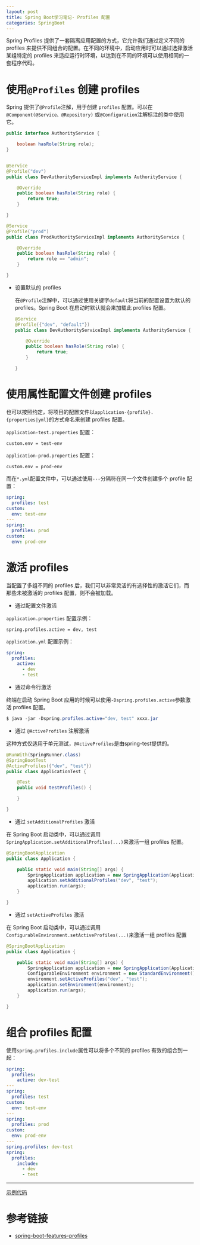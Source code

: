 ```yaml
---
layout: post
title: Spring Boot学习笔记- Profiles 配置
categories: SpringBoot
---
```


Spring Profiles 提供了一套隔离应用配置的方式，它允许我们通过定义不同的 profiles 来提供不同组合的配置。在不同的环境中，启动应用时可以通过选择激活某组特定的 profiles 来适应运行时环境，以达到在不同的环境可以使用相同的一套程序代码。

# 使用`@Profiles` 创建 profiles

Spring 提供了`@Profile`注解，用于创建 `profiles` 配置。可以在`@Component(@Service、@Repository)` 或`@Configuration`注解标注的类中使用它。

```java
public interface AuthorityService {

    boolean hasRole(String role);
}


@Service
@Profile("dev")
public class DevAuthorityServiceImpl implements AuthorityService {

    @Override
    public boolean hasRole(String role) {
        return true;
    }

}

@Service
@Profile("prod")
public class ProdAuthorityServiceImpl implements AuthorityService {

    @Override
    public boolean hasRole(String role) {
        return role == "admin";
    }

}
```

- 设置默认的 profiles

  在`@Profile`注解中，可以通过使用关键字`default`将当前的配置设置为默认的 profiles。Spring Boot 在启动时默认就会来加载此 profiles 配置。

  ```java
  @Service
  @Profile({"dev", "default"})
  public class DevAuthorityServiceImpl implements AuthorityService {

      @Override
      public boolean hasRole(String role) {
          return true;
      }

  }
  ```

# 使用属性配置文件创建 profiles

也可以按照约定，将项目的配置文件以`application-{profile}.{properties|yml}`的方式命名来创建 profiles 配置。

`application-test.properties` 配置：

```properties
custom.env = test-env
```

`application-prod.properties` 配置：

```properties
custom.env = prod-env
```

而在`*.yml`配置文件中，可以通过使用`---`分隔符在同一个文件创建多个 profile 配置：

```yaml
spring:
  profiles: test
custom:
  env: test-env
---
spring:
  profiles: prod
custom:
  env: prod-env
```

# 激活 profiles

当配置了多组不同的 profiles 后，我们可以非常灵活的有选择性的激活它们，而那些未被激活的 profiles 配置，则不会被加载。

- 通过配置文件激活

`application.properties` 配置示例：

```properties
spring.profiles.active = dev, test
```

`application.yml` 配置示例：

```yaml
spring:
  profiles:
    active:
      - dev
      - test
```

- 通过命令行激活

终端在启动 Spring Boot 应用的时候可以使用`-Dspring.profiles.active`参数激活 profiles 配置。

```java
$ java -jar -Dspring.profiles.active="dev, test" xxxx.jar
```

- 通过 `@ActiveProfiles` 注解激活

这种方式仅适用于单元测试，`@ActiveProfiles`是由spring-test提供的。

```java
@RunWith(SpringRunner.class)
@SpringBootTest
@ActiveProfiles({"dev", "test"})
public class ApplicationTest {

    @Test
    public void testProfiles() {

    }

}
```

- 通过 `setAdditionalProfiles` 激活

在 Spring Boot 启动类中，可以通过调用`SpringApplication.setAdditionalProfiles(...)`来激活一组 profiles 配置。

```java
@SpringBootApplication
public class Application {

    public static void main(String[] args) {
        SpringApplication application = new SpringApplication(Application.class);
        application.setAdditionalProfiles("dev", "test");
        application.run(args);
    }

}
```

- 通过 `setActiveProfiles` 激活

在 Spring Boot 启动类中，可以通过调用`ConfigurableEnvironment.setActiveProfiles(...)`来激活一组 profiles 配置

```java
@SpringBootApplication
public class Application {

    public static void main(String[] args) {
        SpringApplication application = new SpringApplication(Application.class);
        ConfigurableEnvironment environment = new StandardEnvironment();
        environment.setActiveProfiles("dev", "test");
        application.setEnvironment(environment);
        application.run(args);
    }

}
```

# 组合 profiles 配置

使用`spring.profiles.include`属性可以将多个不同的 profiles 有效的组合到一起：

```yaml
spring:
  profiles:
    active: dev-test
---
spring:
  profiles: test
custom:
  env: test-env
---
spring:
  profiles: prod
custom:
  env: prod-env
---
spring.profiles: dev-test
spring:
  profiles:
    include:
      - dev
      - test
```

--------------------------------------------------------------------------------

[示例代码](https://github.com/xiaokuicui/spring-boot-cloud-learning-examples/tree/master/spring-boot-profiles)

# 参考链接

- [spring-boot-features-profiles](https://docs.spring.io/spring-boot/docs/2.0.1.RELEASE/reference/htmlsingle/#boot-features-profiles)
